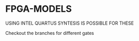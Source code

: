 # FPGA-MODELS

USING INTEL QUARTUS SYNTESIS IS POSSIBLE FOR THESE 


Checkout the branches for different gates
